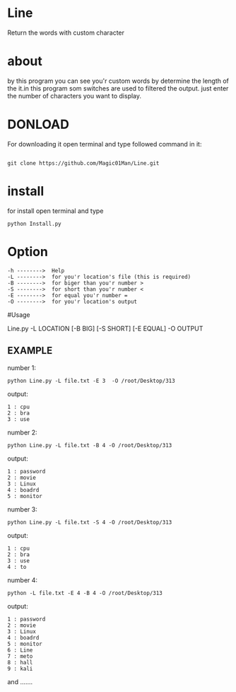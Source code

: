 # Line 
Return the words with custom character
# about
by this program you can see you'r custom words by determine the length of the it.in this program som switches are used to filtered the output.
just enter the number of characters you want to display.
# DONLOAD
For downloading it open terminal and type followed command in it:
```

git clone https://github.com/Magic01Man/Line.git

```
# install
for install open terminal and type 
```
python Install.py
```
# Option
```
-h -------->  Help
-L -------->  for you'r location's file (this is required)
-B -------->  for biger than you'r number >
-S -------->  for short than you'r number <
-E -------->  for equal you'r number =
-O -------->  for you'r location's output
```
#Usage

Line.py -L LOCATION [-B BIG] [-S SHORT] [-E EQUAL] -O OUTPUT

## EXAMPLE
number 1:
```
python Line.py -L file.txt -E 3  -O /root/Desktop/313
```
output:
```
1 : cpu
2 : bra
3 : use
```
number 2:
```
python Line.py -L file.txt -B 4 -O /root/Desktop/313
```
output:
```
1 : password
2 : movie
3 : Linux
4 : boadrd
5 : monitor
```
number 3:
```
python Line.py -L file.txt -S 4 -O /root/Desktop/313

```
output:
```
1 : cpu
2 : bra
3 : use
4 : to
```
number 4:
```
python -L file.txt -E 4 -B 4 -O /root/Desktop/313
```
output:
```
1 : password
2 : movie
3 : Linux
4 : boadrd
5 : monitor
6 : Line
7 : meto
8 : hall
9 : kali

```

and .......




